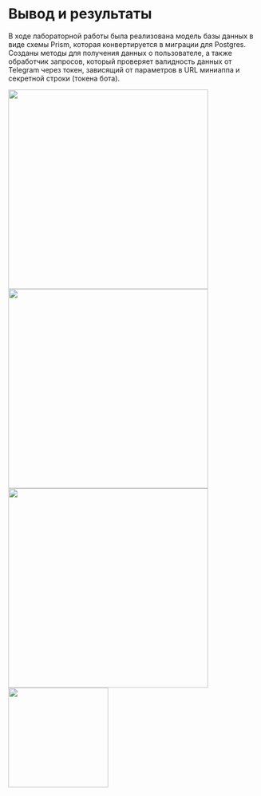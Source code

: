 # Вывод и результаты

В ходе лабораторной работы была реализована модель базы данных в виде схемы Prism, которая конвертируется в миграции для Postgres. Созданы методы для получения данных о пользователе, а также обработчик запросов, который проверяет валидность данных от Telegram через токен, зависящий от параметров в URL миниаппа и секретной строки (токена бота).

<img style="height: 400px;" src="/assets/booking.png" />

<img style="height: 400px;" src="/assets/users.png" />

<img style="height: 400px;" src="/assets/usernames.png" />

<img style="height: 200px;" src="/assets/bookings.png" />
